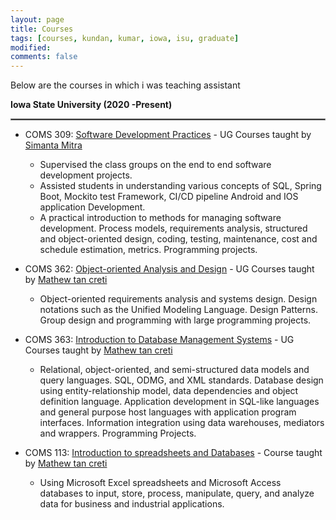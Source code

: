 ```yaml
---
layout: page
title: Courses
tags: [courses, kundan, kumar, iowa, isu, graduate]
modified:
comments: false
---
```


Below are the courses in which i was teaching assistant

**Iowa State University (2020 -Present)**
<!-- [Courses at Iowa State University](https://cs.iastate.edu/) -->
<hr style="border:1px solid gray">
<!-- <div align="center">
  <b>**Computer Science**</b>
</div> -->


* COMS 309: [Software Development Practices](https://catalog.iastate.edu/azcourses/com_s/) - UG Courses taught by [Simanta Mitra](https://www.cs.iastate.edu/people/simanta-mitra)
    - Supervised the class groups on the end to end software development projects.
    - Assisted students in understanding various concepts of SQL, Spring Boot, Mockito test Framework, CI/CD pipeline
     Android and IOS application Development.
    - A practical introduction to methods for managing software development. Process models, requirements analysis, structured and object-oriented design, coding, testing, maintenance, cost and schedule estimation, metrics. Programming projects.

* COMS 362: [Object-oriented Analysis and Design](https://catalog.iastate.edu/azcourses/com_s/) - UG Courses taught by [Mathew tan creti](https://www.cs.iastate.edu/people/matthew-tan-creti)
    - Object-oriented requirements analysis and systems design. Design notations such as the Unified Modeling Language. Design Patterns. Group design and programming with large programming projects.

* COMS 363: [Introduction to Database Management Systems](https://catalog.iastate.edu/azcourses/com_s/) - UG Courses taught by [Mathew tan creti](https://www.cs.iastate.edu/people/matthew-tan-creti)
    - Relational, object-oriented, and semi-structured data models and query languages. SQL, ODMG, and XML standards. Database design using entity-relationship model, data dependencies and object definition language. Application development in SQL-like languages and general purpose host languages with application program interfaces. Information integration using data warehouses, mediators and wrappers. Programming Projects.

* COMS 113: [Introduction to spreadsheets and Databases](https://catalog.iastate.edu/azcourses/com_s/) - Course taught by [Mathew tan creti](https://www.cs.iastate.edu/people/matthew-tan-creti)
    - Using Microsoft Excel spreadsheets and Microsoft Access databases to input, store, process, manipulate, query, and analyze data for business and industrial applications.



<!-- <hr style="border:1px solid gray">
<div align="center">
<b>**Statistics**</b>
</div>
* STAT 571: [Introduction to Experimental Design](https://stat585-at-isu.github.io/) -  taught by [Heike Hofmann](https://www.stat.iastate.edu/people/heike-hofmann)
    - Independently supervised the class of 30 students and graded projects, term exams and quizzes.
    - Assisted students in understanding various concepts of SQL, XML and E-R model
* STAT 587: [Statistical methods for Research Workers](https://catalog.iastate.edu/azcourses/stat/) -  taught by [Chong Wang](https://www.stat.iastate.edu/people/chong-wang)
    - Independently supervised the class of 30 students and graded projects, term exams and quizzes.
    - Assisted students in understanding various concepts of SQL, XML and E-R model
* STAT 430/583: [Empirical Methods for the Computational Sciences](https://catalog.iastate.edu/azcourses/stat/) -  taught by [Kris De Brabanter](https://www.stat.iastate.edu/people/kris-de-brabanter)
    - Independently supervised the class of 30 students and graded projects, term exams and quizzes.

<hr style="border:1px solid gray">
**Iowa State University (2020)** [Teaching assistant at Iowa State University](https://cs.iastate.edu/) -->

